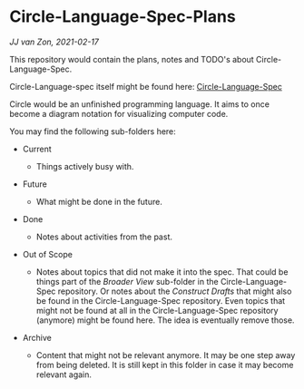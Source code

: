 Circle-Language-Spec-Plans
==========================

*JJ van Zon, 2021-02-17*

This repository would contain the plans, notes and TODO's about Circle-Language-Spec.

Circle-Language-spec itself might be found here: [Circle-Language-Spec](https://github.com/jjvanzon/Circle-Language-Spec)

Circle would be an unfinished programming language. It aims to once become a diagram notation for visualizing computer code.

You may find the following sub-folders here:

- Current

    - Things actively busy with.

- Future

    - What might be done in the future.
     
- Done

    - Notes about activities from the past.

- Out of Scope

    - Notes about topics that did not make it into the spec. That could be things part of the *Broader View* sub-folder in the Circle-Language-Spec repository. Or notes about the *Construct Drafts* that might also be found in the Circle-Language-Spec repository. Even topics that might not be found at all in the Circle-Language-Spec repository (anymore) might be found here. The idea is eventually remove those.

- Archive

    - Content that might not be relevant anymore. It may be one step away from being deleted. It is still kept in this folder in case it may become relevant again.
